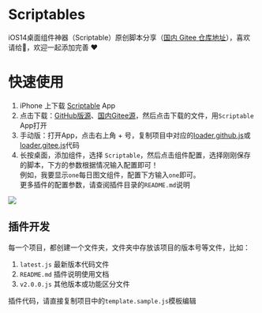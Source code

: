 # Scriptables
iOS14桌面组件神器（Scriptable）原创脚本分享（[国内 Gitee 仓库地址](https://gitee.com/im3x/Scriptables)），喜欢请给🌟，欢迎一起添加完善 ❤️    


# 快速使用
1. iPhone 上下载 [Scriptable](https://apps.apple.com/cn/app/scriptable/id1405459188) App    
2. 点击下载：[GitHub版源](https://im3x.cn/scriptables/Loader.Github.scriptable)、[国内Gitee源](https://im3x.cn/scriptables/Loader.Gitee.scriptable)，然后点击下载的文件，用`Scriptable` App打开
2. 手动版：打开App，点击右上角 + 号，复制项目中对应的[loader.github.js](/raw/main/loader.github.js)或[loader.gitee.js](/raw/main/loader.gitee.js)代码    
3. 长按桌面，添加组件，选择 `Scriptable`，然后点击组件配置，选择刚刚保存的脚本，下方的参数根据情况输入配置即可！    
例如，我要显示`one`每日图文组件，配置下方输入`one`即可。    
更多插件的配置参数，请查阅插件目录的`README.md`说明    

![](https://im3x.cn/scriptables/screenshots_2.jpg)

## 插件开发
每一个项目，都创建一个文件夹，文件夹中存放该项目的版本号等文件，比如：
1. `latest.js` 最新版本代码文件    
2. `README.md` 插件说明使用文档    
3. `v2.0.0.js` 其他版本或功能区分文件    

插件代码，请直接复制项目中的`template.sample.js`模板编辑
